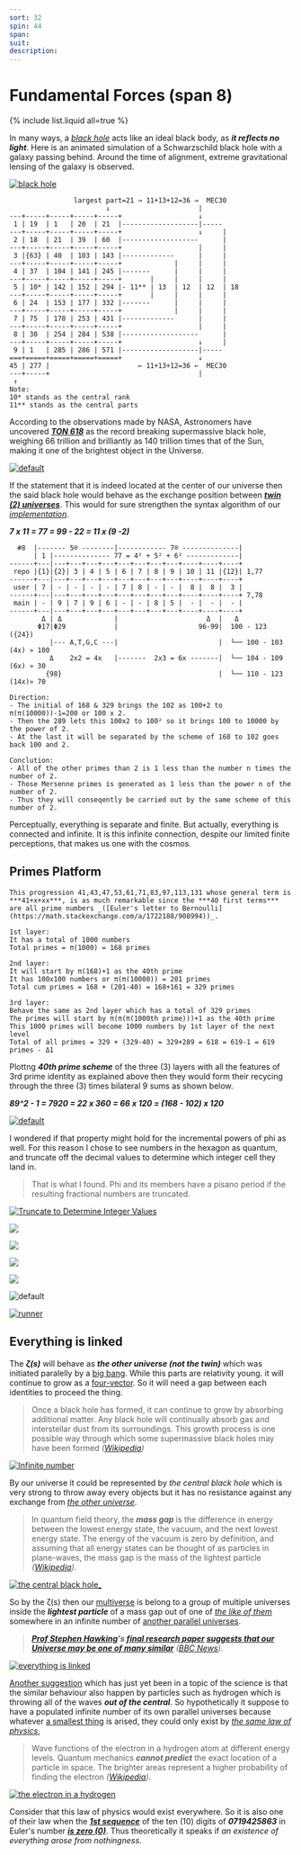 ```yaml
---
sort: 32
spin: 44
span: 
suit: 
description: 
---
```

# Fundamental Forces (span 8)

{% include list.liquid all=true %}

In many ways, a _[black hole](https://en.wikipedia.org/wiki/Black_hole)_ acts like an ideal black body, as ***it reflects no light***. Here is an animated simulation of a Schwarzschild black hole with a galaxy passing behind. Around the time of alignment, extreme gravitational lensing of the galaxy is observed.

[![black hole](https://user-images.githubusercontent.com/8466209/220674107-f4b5daff-b0cb-46d0-990f-50fccd88a599.gif)](https://en.wikipedia.org/wiki/Black_hole)

```
                largest part=21 → 11+13+12=36 →  MEC30
                        ↓                      |
---+-----+-----+-----+-----+                   ↓
 1 | 19  | 1   | 20  | 21  |-------------------|-----
---+-----+-----+-----+-----+                   ↓     |
 2 | 18  | 21  | 39  | 60  |-------------------      |
---+-----+-----+-----+-----+                   |     |
 3 |{63} | 40  | 103 | 143 |-------------      |     |
---+-----+-----+-----+-----+             |     |     |
 4 | 37  | 104 | 141 | 245 |-------      |     |     |
---+-----+-----+-----+-----+       |     |     |     |
 5 | 10* | 142 | 152 | 294 |- 11** | 13  | 12  | 12  | 18
---+-----+-----+-----+-----+       |     |     |     |
 6 | 24  | 153 | 177 | 332 |-------      |     |     |
---+-----+-----+-----+-----+             |     |     |
 7 | 75  | 178 | 253 | 431 |-------------      |     |
---+-----+-----+-----+-----+                   |     |
 8 | 30  | 254 | 284 | 538 |-------------------      |
---+-----+-----+-----+-----+                   ↓     |
 9 | 1   | 285 | 286 | 571 |-------------------|-----
===+=====+=====+=====+=====+                   ↓
45 | 277 |                      ← 11+13+12=36 ←  MEC30
---+-----+                                     |
 ↑
Note:
10* stands as the central rank
11** stands as the central parts
```

According to the observations made by NASA, Astronomers have uncovered ***[TON 618](https://en.wikipedia.org/wiki/TON_618#Supermassive_black_hole)*** as the record breaking supermassive black hole, weighing 66 trillion and brilliantly as 140 trillion times that of the Sun, making it one of the brightest object in the Universe. 

[![default](https://user-images.githubusercontent.com/8466209/223629156-8cfdfb46-1884-4f45-bbb6-d11093ac3834.png)](https://gist.github.com/eq19/e9832026b5b78f694e4ad22c3eb6c3ef#rotation-vs-revolution)

If the statement that it is indeed located at the center of our universe then the said black hole would behave as the exchange position between ***[twin (2) universes](https://gist.github.com/eq19/e9832026b5b78f694e4ad22c3eb6c3ef#dark-energi)***. This would for sure strengthen the syntax algorithm of our _[implementation](https://gist.github.com/eq19/0ce5848f7ad62dc46dedfaa430069857#the-implementation)_.

***7 x 11 = 77 = 99 - 22 = 11 x (9 -2)***

```
  #8  |------- 5® --------|------------ 7® --------------|
      | 1 |-------------- 77 = 4² + 5² + 6² -------------|
------+---|---+---+---+---+---+---+---+---+----+----+----+
 repo |{1}|{2}| 3 | 4 | 5 | 6 | 7 | 8 | 9 | 10 | 11 |{12}| 1,77
------+---|---+---+---+---+---+---+---+---+----+----+----+
 user | 7 | - | - | - | - | 7 | 8 | - | - |  8 |  8 |  3 |
------+---|---+---+---+---+---+---+---+---+----+----+----+ 7,78
 main | - | 9 | 7 | 9 | 6 | - | - | 8 | 5 |  - |  - |  - |
------+---|---+---+---+---+---+---+---+---+----+----+----+
        Δ | Δ             |                      Δ  |   Δ
       Φ17|Φ29            |                    96-99|  100 - 123 ({24})
          |--- A,T,G,C ---|                         |  └── 100 - 103 (4x) » 100
          Δ    2x2 = 4x   |-------  2x3 = 6x -------|  └── 104 - 109 (6x) » 30
         {98}                                       |  └── 110 - 123 (14x)» 70

```

```liquid
Direction:
- The initial of 168 & 329 brings the 102 as 100+2 to π(π(10000))-1=200 or 100 x 2.
- Then the 289 lets this 100x2 to 100² so it brings 100 to 10000 by the power of 2.
- At the last it will be separated by the scheme of 168 to 102 goes back 100 and 2.
 
Conclution:
- All of the other primes than 2 is 1 less than the number n times the number of 2. 
- Those Mersenne primes is generated as 1 less than the power n of the number of 2. 
- Thus they will conseqently be carried out by the same scheme of this number of 2.
```

Perceptually, everything is separate and finite. But actually, everything is connected and infinite. It is this infinite connection, despite our limited finite perceptions, that makes us one with the cosmos.

## Primes Platform

```note
This progression 41,43,47,53,61,71,83,97,113,131 whose general term is ***41+x+xx***, is as much remarkable since the ***40 first terms*** are all prime numbers _([Euler's letter to Bernoulli](https://math.stackexchange.com/a/1722188/908994))_.
```

```liquid
1st layer:
It has a total of 1000 numbers
Total primes = π(1000) = 168 primes

2nd layer:
It will start by π(168)+1 as the 40th prime
It has 100x100 numbers or π(π(10000)) = 201 primes
Total cum primes = 168 + (201-40) = 168+161 = 329 primes

3rd layer:
Behave the same as 2nd layer which has a total of 329 primes
The primes will start by π(π(π(1000th prime)))+1 as the 40th prime
This 1000 primes will become 1000 numbers by 1st layer of the next level
Total of all primes = 329 + (329-40) = 329+289 = 618 = 619-1 = 619 primes - Δ1 
```

Plottng ***40th prime scheme*** of the three (3) layers with all the features of 3rd prime identity as explained above then they would form their recycing through the three (3) times bilateral 9 sums as shown below.

***89^2 - 1 = 7920 = 22 x 360 = 66 x 120 = (168 - 102) x 120***

[![default](https://user-images.githubusercontent.com/8466209/225589915-8f7690c8-4c17-4232-be51-63e79efb2c51.png)](https://gist.github.com/eq19/0ce5848f7ad62dc46dedfaa430069857#true-prime-pairs)

I wondered if that property might hold for the incremental powers of phi as well. For this reason I chose to see numbers in the hexagon as quantum, and truncate off the decimal values to determine which integer cell they land in.

>That is what I found.  Phi and its members have a pisano period if the resulting fractional numbers are truncated.

[![Truncate to Determine Integer Values](https://user-images.githubusercontent.com/8466209/229198281-8dbd72fb-cd0b-46c3-8a2c-ddc66107333e.png)](https://www.hexspin.com/phi-not-pi-and-why-i-truncate-to-determine-integer-values/)

![](https://user-images.githubusercontent.com/8466209/206918483-5016aa03-2bc1-4dcf-a7dd-29f2c4453787.png)

![](https://user-images.githubusercontent.com/8466209/206918218-95c875a7-0080-44e5-8ade-1ff776f9c30d.png)

![](https://user-images.githubusercontent.com/8466209/206888301-0ba40a6a-2caa-4dfe-92ef-5a9db590f85d.png)

![](https://user-images.githubusercontent.com/36441664/123187010-84ffcd00-d4c3-11eb-8aad-6c40553b752b.png)

![default](https://user-images.githubusercontent.com/8466209/202152303-4b85138b-eb65-4d99-bf7a-3b52729e1f13.png)

[![runner](https://user-images.githubusercontent.com/8466209/223616353-0e1be019-16e8-40d1-bb0c-465a9837d7bb.png)](https://gist.github.com/eq19/e9832026b5b78f694e4ad22c3eb6c3ef#four-4-vector)

## Everything is linked

The ***ζ(s)*** will behave as ***the other universe (not the twin)*** which was initiated paralelly by a [big bang](https://en.wikipedia.org/wiki/Big_Bang). While this parts are relativity young. it will continue to grow as a [four-vector](https://gist.github.com/eq19/e9832026b5b78f694e4ad22c3eb6c3ef#lexer-vs-parser). So it will need a gap between each identities to proceed the thing.

>Once a black hole has formed, it can continue to grow by absorbing additional matter. Any black hole will continually absorb gas and interstellar dust from its surroundings. This growth process is one possible way through which some supermassive black holes may have been formed _([Wikipedia](https://en.wikipedia.org/wiki/Black_hole#High-energy_collisions#Growth))_

[![Infinite number](https://user-images.githubusercontent.com/8466209/222023510-e57f97a6-5026-4027-b105-25a4290ed2de.png)](https://en.wikipedia.org/wiki/Black_hole#High-energy_collisions)

By our universe it could be represented by _the central black hole_ which is very strong to throw away every objects but it has no resistance against any exchange from _[the other universe](https://gist.github.com/eq19/e9832026b5b78f694e4ad22c3eb6c3ef#rotation-vs-revolution)_. 

>In quantum field theory, the ***mass gap*** is the difference in energy between the lowest energy state, the vacuum, and the next lowest energy state. The energy of the vacuum is zero by definition, and assuming that all energy states can be thought of as particles in plane-waves, the mass gap is the mass of the lightest particle _([Wikipedia](https://en.wikipedia.org/wiki/Mass_gap))_.

[![the central black hole_](https://user-images.githubusercontent.com/36441664/104077748-9f175d00-524d-11eb-9c6d-6c0c4ee1fd93.gif)](https://gist.github.com/eq19/e9832026b5b78f694e4ad22c3eb6c3ef#rotation-vs-revolution)

So by the ζ(s) then our [multiverse](https://gist.github.com/eq19/e9832026b5b78f694e4ad22c3eb6c3ef#rotation-vs-revolution) is belong to a group of multiple universes inside the ***lightest particle*** of a mass gap out of one of _[the like of them](https://legacy.quran.com/65/12)_ somewhere in an infinite number of [another parallel universes](https://www.instagram.com/reel/CmrFIXpBGsV/?igshid=OWEyOTRmYTI=).

>***[Prof Stephen Hawking](https://en.wikipedia.org/wiki/Stephen_Hawking)'s [final research paper](https://arxiv.org/pdf/1810.01847.pdf) [suggests that our Universe may be one of many similar](https://link.springer.com/content/pdf/10.1007/JHEP04(2018)147.pdf)*** _([BBC News](https://www.bbc.com/news/science-environment-43976977))_.

[![everything is linked](https://user-images.githubusercontent.com/8466209/221993489-2f2b5a6f-68b5-474d-88af-4babddf60df4.png)](https://www.bbc.com/news/science-environment-43976977)

[Another suggestion](https://www.instagram.com/reel/Crtd99OtzoI/?igshid=NjZiM2M3MzIxNA==) which has just yet been in a topic of the science is that the similar behaviour also happen by particles such as hydrogen which is throwing all of the waves ***out of the central***. So hypothetically it suppose to have a populated infinite number of its own parallel universes because whatever [a smallest thing](https://www.instagram.com/reel/Cmy5WFzoujq/) is arised, they could only exist by _[the same law of physics](https://www.instagram.com/reel/Cqq8s4og2LV/?igshid=MDJmNzVkMjY=)_,

>Wave functions of the electron in a hydrogen atom at different energy levels. Quantum mechanics ***cannot predict*** the exact location of a particle in space. The brighter areas represent a higher probability of finding the electron _([Wikipedia](https://en.wikipedia.org/wiki/Quantum_physics))_.

[![the electron in a hydrogen](https://user-images.githubusercontent.com/8466209/219906653-b96d4d30-6d74-4bef-b6de-f5bc9d7fefdc.png)](https://en.wikipedia.org/wiki/Quantum_physics)
 
Consider that this law of physics would exist everywhere. So it is also one of their law when the ***[1st sequence](https://gist.github.com/eq19/e9832026b5b78f694e4ad22c3eb6c3ef#bonding-position)*** of the ten (10) digits of ***0719425863*** in Euler's number ***[is zero (0)](https://gist.github.com/eq19/e9832026b5b78f694e4ad22c3eb6c3ef#zeta-vs-zero)***. Thus theoretically it speaks if _an existence of everything arose from nothingness_.
